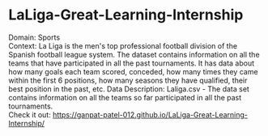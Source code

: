 # LaLiga-Great-Learning-Internship
Domain: Sports  <br>
Context: La Liga is the men's top professional football division of the Spanish football league system. The dataset contains information on all the teams that have participated in all the past tournaments. It has data about how many goals each team scored, conceded, how many times they came within the first 6 positions, how many seasons they have qualified, their best position in the past, etc. Data Description: Laliga.csv - The data set contains information on all the teams so far participated in all the past tournaments.<br>
Check it out: https://ganpat-patel-012.github.io/LaLiga-Great-Learning-Internship/
